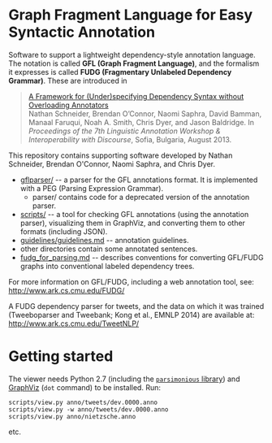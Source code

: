 Graph Fragment Language for Easy Syntactic Annotation
=====================================================

Software to support a lightweight dependency-style annotation language. The notation is called __GFL (Graph Fragment Language)__, and the formalism it expresses is called __FUDG (Fragmentary Unlabeled Dependency Grammar)__. These are introduced in

> [A Framework for (Under)specifying Dependency Syntax without Overloading Annotators](http://www.cs.cmu.edu/~nasmith/papers/schneider+oconnor+saphra+bamman+faruqui+smith+dyer+baldridge.law13.pdf)  
> Nathan Schneider, Brendan O’Connor, Naomi Saphra, David Bamman, Manaal Faruqui, Noah A. Smith, Chris Dyer, and Jason Baldridge.
> In _Proceedings of the 7th Linguistic Annotation Workshop & Interoperability with Discourse_, Sofia, Bulgaria, August 2013.

This repository contains supporting software developed by Nathan Schneider, Brendan O'Connor, Naomi Saphra, and Chris Dyer.

  - [gflparser/](gflparser/) -- a parser for the GFL annotations format. It is implemented with a PEG (Parsing Expression Grammar).
    * parser/ contains code for a deprecated version of the annotation parser.
  - [scripts/](scripts/) -- a tool for checking GFL annotations (using the annotation parser), visualizing them in GraphViz, and converting them to other formats (including JSON).
  - [guidelines/guidelines.md](guidelines/guidelines.md) -- annotation guidelines.
  - other directories contain some annotated sentences.
  - [fudg_for_parsing.md](fudg_for_parsing.md) -- describes conventions for converting GFL/FUDG graphs into conventional labeled dependency trees. 
  
For more information on GFL/FUDG, including a web annotation tool, see: http://www.ark.cs.cmu.edu/FUDG/

A FUDG dependency parser for tweets, and the data on which it was trained (Tweeboparser and Tweebank; Kong et al., EMNLP 2014) are available at: http://www.ark.cs.cmu.edu/TweetNLP/

Getting started
===============

The viewer needs Python 2.7 (including the [`parsimonious` library](https://pypi.python.org/pypi/parsimonious/)) and [GraphViz](http://www.graphviz.org/) (`dot` command) to be installed.  Run:

    scripts/view.py anno/tweets/dev.0000.anno
    scripts/view.py -w anno/tweets/dev.0000.anno
    scripts/view.py anno/nietzsche.anno

etc.

